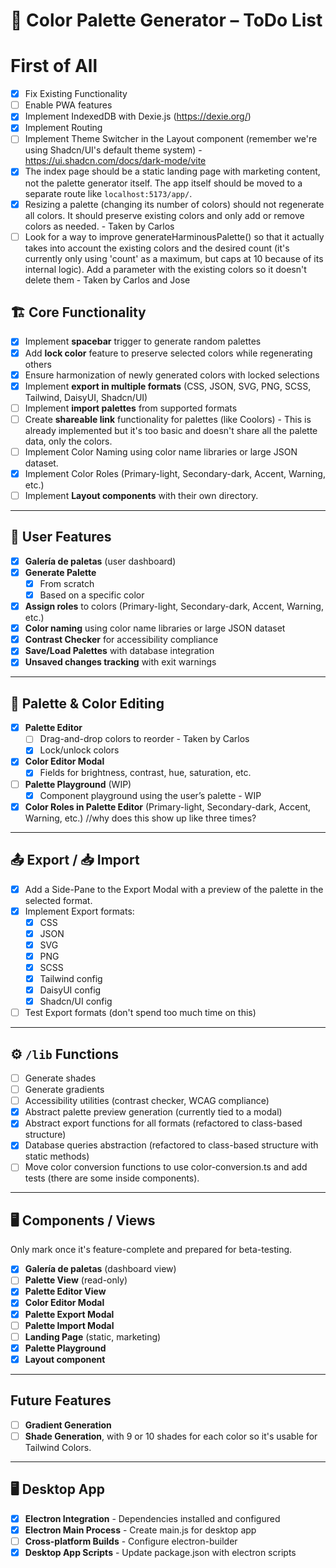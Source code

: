 # 🎨 Color Palette Generator – ToDo List

# First of All
- [x] Fix Existing Functionality
- [ ] Enable PWA features
- [x] Implement IndexedDB with Dexie.js (https://dexie.org/)
- [x] Implement Routing
- [ ] Implement Theme Switcher in the Layout component (remember we're using Shadcn/UI's default theme system) - https://ui.shadcn.com/docs/dark-mode/vite
- [x] The index page should be a static landing page with marketing content, not the palette generator itself. The app itself should be moved to a separate route like `localhost:5173/app/`.
- [x] Resizing a palette (changing its number of colors) should not regenerate all colors. It should preserve existing colors and only add or remove colors as needed. - Taken by Carlos
- [ ] Look for a way to improve generateHarminousPalette() so that it actually takes into account the existing colors and the desired count (it's currently only using 'count' as a maximum, but caps at 10 because of its internal logic). Add a parameter with the existing colors so it doesn't delete them - Taken by Carlos and Jose

## 🏗 Core Functionality
- [x] Implement **spacebar** trigger to generate random palettes
- [x] Add **lock color** feature to preserve selected colors while regenerating others
- [x] Ensure harmonization of newly generated colors with locked selections
- [x] Implement **export in multiple formats** (CSS, JSON, SVG, PNG, SCSS, Tailwind, DaisyUI, Shadcn/UI)
- [ ] Implement **import palettes** from supported formats
- [ ] Create **shareable link** functionality for palettes (like Coolors) - This is already implemented but it's too basic and doesn't share all the palette data, only the colors.
- [ ] Implement Color Naming using color name libraries or large JSON dataset.
- [x] Implement Color Roles (Primary-light, Secondary-dark, Accent, Warning, etc.)
- [ ] Implement **Layout components** with their own directory.
---

## 📂 User Features
- [x] **Galería de paletas** (user dashboard)
- [x] **Generate Palette**
  - [x] From scratch
  - [x] Based on a specific color
- [X] **Assign roles** to colors (Primary-light, Secondary-dark, Accent, Warning, etc.)
- [x] **Color naming** using color name libraries or large JSON dataset
- [x] **Contrast Checker** for accessibility compliance
- [x] **Save/Load Palettes** with database integration
- [x] **Unsaved changes tracking** with exit warnings

---

## 🎨 Palette & Color Editing
- [x] **Palette Editor**
  - [ ] Drag-and-drop colors to reorder - Taken by Carlos
  - [x] Lock/unlock colors
- [x] **Color Editor Modal**
  - [x] Fields for brightness, contrast, hue, saturation, etc.
- [ ] **Palette Playground** (WIP)
  - [x] Component playground using the user’s palette - WIP
- [x] **Color Roles in Palette Editor** (Primary-light, Secondary-dark, Accent, Warning, etc.) //why does this show up like three times?

---

## 📤 Export / 📥 Import
- [x] Add a Side-Pane to the Export Modal with a preview of the palette in the selected format.
- [x] Implement Export formats:
  - [x] CSS
  - [x] JSON
  - [x] SVG
  - [x] PNG
  - [x] SCSS
  - [x] Tailwind config
  - [x] DaisyUI config
  - [x] Shadcn/UI config
- [ ] Test Export formats (don't spend too much time on this)

---

## ⚙️ `/lib` Functions
- [ ] Generate shades
- [ ] Generate gradients
- [ ] Accessibility utilities (contrast checker, WCAG compliance)
- [x] Abstract palette preview generation (currently tied to a modal)
- [x] Abstract export functions for all formats (refactored to class-based structure)
- [x] Database queries abstraction (refactored to class-based structure with static methods)
- [ ] Move color conversion functions to use color-conversion.ts and add tests (there are some inside components).

---

## 🖥 Components / Views

Only mark once it's feature-complete and prepared for beta-testing.

- [x] **Galería de paletas** (dashboard view)
- [ ] **Palette View** (read-only)
- [x] **Palette Editor View**
- [x] **Color Editor Modal**
- [x] **Palette Export Modal**
- [ ] **Palette Import Modal**
- [ ] **Landing Page** (static, marketing)
- [x] **Palette Playground**
- [x] **Layout component**

---

## Future Features
- [ ] **Gradient Generation**
- [ ] **Shade Generation**, with 9 or 10 shades for each color so it's usable for Tailwind Colors.

---

## 🖥️ Desktop App
- [x] **Electron Integration** - Dependencies installed and configured
- [x] **Electron Main Process** - Create main.js for desktop app
- [ ] **Cross-platform Builds** - Configure electron-builder
- [x] **Desktop App Scripts** - Update package.json with electron scripts
